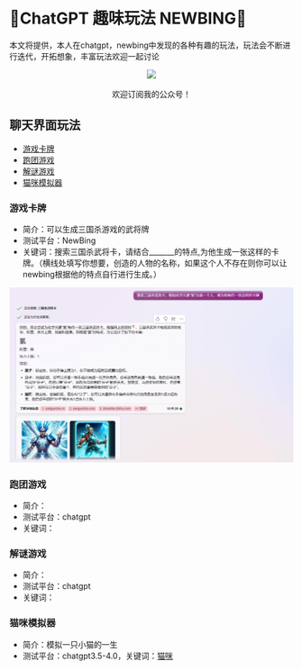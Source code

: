 # 🧠ChatGPT  趣味玩法  NEWBING🐂



本文将提供，本人在chatgpt，newbing中发现的各种有趣的玩法，玩法会不断进行迭代，开拓想象，丰富玩法欢迎一起讨论


<div align=center>
<img src="https://user-images.githubusercontent.com/28421346/233538599-ba530dde-4ca1-496e-90a6-b5a565a037c7.jpg" width="400"/> 
  <p>欢迎订阅我的公众号！</p>
</div>


## 聊天界面玩法
  - [游戏卡牌](#游戏卡牌)
  - [跑团游戏](#跑团游戏)
  - [解谜游戏](#解谜游戏)
  - [猫咪模拟器](#猫咪模拟器)
   

### 游戏卡牌
- 简介：可以生成三国杀游戏的武将牌
- 测试平台：NewBing
- 关键词：搜索三国杀武将卡，请结合_______的特点,为他生成一张这样的卡牌。（横线处填写你想要，创造的人物的名称，如果这个人不存在则你可以让newbing根据他的特点自行进行生成。）

![image](https://raw.githubusercontent.com/femnn/Chatgpt-Create-fun-gameplay/main/image/msedge_nFaD8Q2qLA.png)

### 跑团游戏
- 简介：
- 测试平台：chatgpt
- 关键词：

### 解谜游戏
- 简介：
- 测试平台：chatgpt
- 关键词：

### 猫咪模拟器
- 简介：模拟一只小猫的一生
- 测试平台：chatgpt3.5-4.0，关键词：[猫咪](https://github.com/femnn/Chatgpt-Create-fun-gameplay/blob/main/cat.md)

